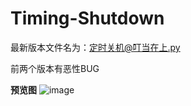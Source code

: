 # Timing-Shutdown
最新版本文件名为：定时关机@叮当在上.py

前两个版本有恶性BUG

**预览图**
![image](https://github.com/Ding-D-Z-S/Timing-Shutdown/assets/109493302/3394b97b-7609-48ba-8429-2ba21f49effb)
